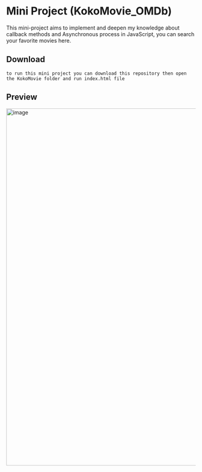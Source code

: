 # Mini Project (KokoMovie_OMDb)
This mini-project aims to implement and deepen my knowledge about callback methods and Asynchronous process in JavaScript, you can search your favorite movies here.
## Download
``
  to run this mini project you can download this repository then open the KokoMovie folder and run index.html file
``
## Preview
<img width="949" alt="image" src="https://github.com/kokojimz/Basic_JS/assets/93468154/1411b3d1-387a-4efd-a86c-2a0418db2745">

